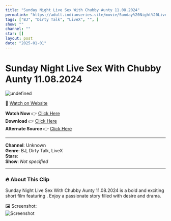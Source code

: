 ```yaml
---
title: "Sunday Night Live Sex With Chubby Aunty 11.08.2024"
permalink: "https://adult.indianseries.site/movie/Sunday%20Night%20Live%20Sex%20With%20Chubby%20Aunty%2011.08.2024"
tags: ["BJ", "Dirty Talk", "LiveX", "", ]
show: ""
channel: ""
star: []
layout: post
date: "2025-01-01"
---
```


# Sunday Night Live Sex With Chubby Aunty 11.08.2024

![undefined](https://desisins.com/wp-content/uploads/2024/08/Sunday-Night-Live-Chubby-Aunty-DesiSins.com_.jpg)

🔗 [Watch on Website](https://adult.indianseries.site/movie/Sunday%20Night%20Live%20Sex%20With%20Chubby%20Aunty%2011.08.2024)

**Watch Now** 👉 [Click Here](https://adult.indianseries.site/movie/Sunday%20Night%20Live%20Sex%20With%20Chubby%20Aunty%2011.08.2024)  
**Download** 👉 [Click Here](https://adult.indianseries.site/movie/Sunday%20Night%20Live%20Sex%20With%20Chubby%20Aunty%2011.08.2024)  
**Alternate Source** 👉 [Click Here](https://adult.indianseries.site/movie/Sunday%20Night%20Live%20Sex%20With%20Chubby%20Aunty%2011.08.2024)

---

**Channel**: Unknown  
**Genre**: BJ, Dirty Talk, LiveX  
**Stars**:   
**Show**: *Not specified*

---

### 🔥 About This Clip

Sunday Night Live Sex With Chubby Aunty 11.08.2024 is a bold and exciting short film featuring . Enjoy a passionate story filled with desire and drama.
 
🖼️ Screenshot:  
![Screenshot](https://desisins.com/wp-content/uploads/2024/08/Sunday-Night-Live-Chubby-Aunty-DesiSins.com_.jpg)
